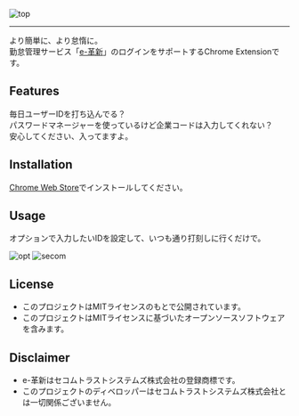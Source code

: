 ![top](https://github.com/olture/easyLazy/blob/store/top.png?raw=true)

---

より簡単に、より怠惰に。  
勤怠管理サービス「[e-革新](https://www.e-kakushin.com/login/)」のログインをサポートするChrome Extensionです。

## Features
毎日ユーザーIDを打ち込んでる？  
パスワードマネージャーを使っているけど企業コードは入力してくれない？  
安心してください、入ってますよ。

## Installation
[Chrome Web Store](https://)でインストールしてください。

## Usage
オプションで入力したいIDを設定して、いつも通り打刻しに行くだけで。  

![opt](https://github.com/olture/easyLazy/blob/store/opt.png?raw=true)
![secom](https://github.com/olture/easyLazy/blob/store/secom.png?raw=true)

## License
* このプロジェクトはMITライセンスのもとで公開されています。
* このプロジェクトはMITライセンスに基づいたオープンソースソフトウェアを含みます。

## Disclaimer
* e-革新はセコムトラストシステムズ株式会社の登録商標です。
* このプロジェクトのディベロッパーはセコムトラストシステムズ株式会社とは一切関係ございません。
